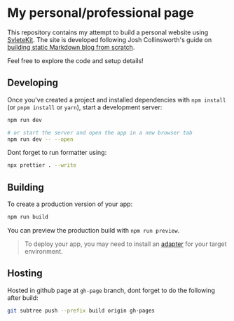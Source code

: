 # My personal/professional page

This repository contains my attempt to build a personal website using [SvleteKit](https://kit.svelte.dev/). The site is developed following Josh Collinsworth's guide on [building static Markdown blog from scratch](https://joshcollinsworth.com/blog/build-static-sveltekit-markdown-blog).

Feel free to explore the code and setup details!

## Developing

Once you've created a project and installed dependencies with `npm install` (or `pnpm install` or `yarn`), start a development server:

```bash
npm run dev

# or start the server and open the app in a new browser tab
npm run dev -- --open
```

Dont forget to run formatter using:

```bash
npx prettier . --write
```

## Building

To create a production version of your app:

```bash
npm run build
```

You can preview the production build with `npm run preview`.

> To deploy your app, you may need to install an [adapter](https://kit.svelte.dev/docs/adapters) for your target environment.

## Hosting

Hosted in github page at `gh-page` branch, dont forget to do the following after build:

```bash
git subtree push --prefix build origin gh-pages
```